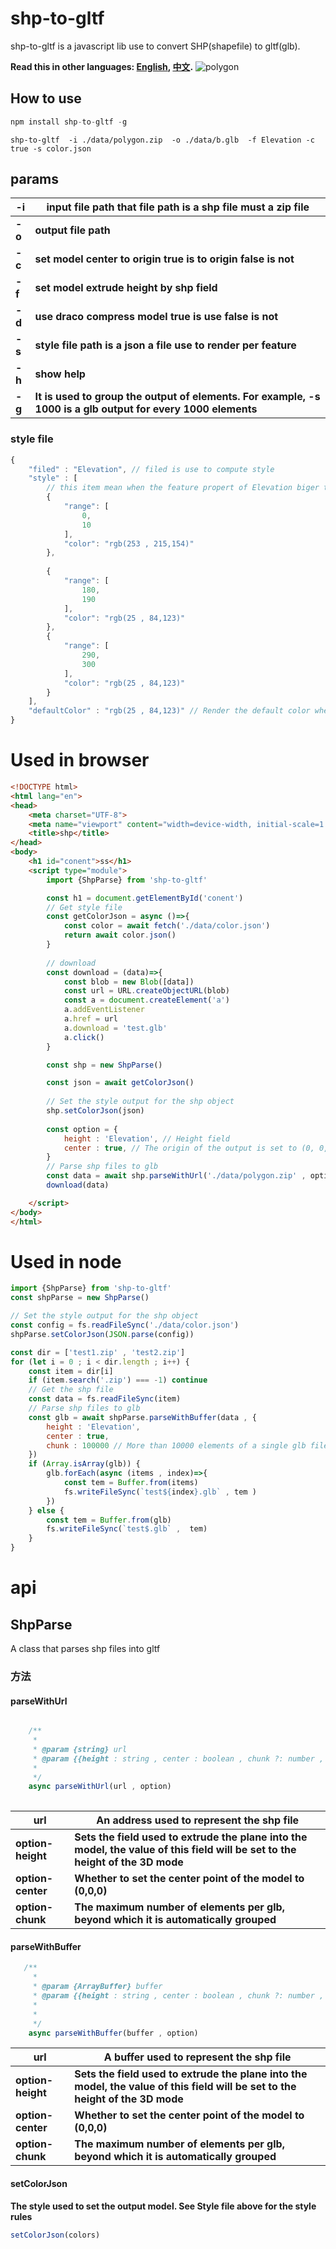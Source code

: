# shp-to-gltf

shp-to-gltf  is a javascript lib use to convert SHP(shapefile) to gltf(glb).

**Read this in other languages: [English](README.md), [中文](README_ZH.md).**
![polygon](https://wangchuan12.github.io/shpGltf/polygon.png)

## How to use

```js
npm install shp-to-gltf -g
```

```
shp-to-gltf  -i ./data/polygon.zip  -o ./data/b.glb  -f Elevation -c true -s color.json
```

## params

| -i     | input file path that file path is a shp file must a zip file |
| ------ | ------------------------------------------------------------ |
| **-o** | **output file path**                                         |
| **-c** | **set model center to origin true is to origin false is not** |
| **-f** | **set model extrude height by shp field**                    |
| **-d** | **use draco compress model true is use false is not**        |
| **-s** | **style file path is a json a file use to render per feature** |
| **-h** | **show help**                                                |
| **-g** | **It is used to group the output of elements. For example, -s 1000 is a glb output for every 1000 elements** |

### style file 

```js
{
    "filed" : "Elevation", // filed is use to compute style
    "style" : [
        // this item mean when the feature propert of Elevation biger than range[0] and small range[1] render this color
        {    
            "range": [
                0,
                10
            ],
            "color": "rgb(253 , 215,154)"
        },
       
        {
            "range": [
                180,
                190
            ],
            "color": "rgb(25 , 84,123)"
        },
        {
            "range": [
                290,
                300
            ],
            "color": "rgb(25 , 84,123)"
        }
    ],
    "defaultColor" : "rgb(25 , 84,123)" // Render the default color when no style is hit
}
```
# Used in browser

```html
<!DOCTYPE html>
<html lang="en">
<head>
    <meta charset="UTF-8">
    <meta name="viewport" content="width=device-width, initial-scale=1.0">
    <title>shp</title>
</head>
<body>
    <h1 id="conent">ss</h1>
    <script type="module">
        import {ShpParse} from 'shp-to-gltf' 

        const h1 = document.getElementById('conent')
        // Get style file
        const getColorJson = async ()=>{
            const color = await fetch('./data/color.json')
            return await color.json()
        }
        
        // download
        const download = (data)=>{
            const blob = new Blob([data])
            const url = URL.createObjectURL(blob)
            const a = document.createElement('a')
            a.addEventListener
            a.href = url
            a.download = 'test.glb'
            a.click()
        }

        const shp = new ShpParse()

        const json = await getColorJson()
        
        // Set the style output for the shp object
        shp.setColorJson(json)
        
        const option = {
            height : 'Elevation', // Height field
            center : true, // The origin of the output is set to (0, 0, 0)
        }
        // Parse shp files to glb
        const data = await shp.parseWithUrl('./data/polygon.zip' , option)
        download(data)

    </script>
</body>
</html>
```

# Used in node

```js
import {ShpParse} from 'shp-to-gltf' 
const shpParse = new ShpParse()

// Set the style output for the shp object
const config = fs.readFileSync('./data/color.json')
shpParse.setColorJson(JSON.parse(config))

const dir = ['test1.zip' , 'test2.zip']
for (let i = 0 ; i < dir.length ; i++) {
    const item = dir[i]
    if (item.search('.zip') === -1) continue
    // Get the shp file
    const data = fs.readFileSync(item)
    // Parse shp files to glb
    const glb = await shpParse.parseWithBuffer(data , {
        height : 'Elevation',
        center : true,
        chunk : 100000 // More than 10000 elements of a single glb file are grouped for output
    })
    if (Array.isArray(glb)) {
        glb.forEach(async (items , index)=>{
            const tem = Buffer.from(items)
            fs.writeFileSync(`test${index}.glb` , tem )
        })
    } else {
        const tem = Buffer.from(glb)
        fs.writeFileSync(`test$.glb` ,  tem)
    }
}
```

# api

## ShpParse

A class that parses shp files into gltf

### 方法

#### parseWithUrl

```js

    /**
     * 
     * @param {string} url 
     * @param {{height : string , center : boolean , chunk ?: number , outputType ?: string}} option
     *
     */
    async parseWithUrl(url , option)
   
```

| **url**           | **An address used to represent the shp file**                |
| ----------------- | ------------------------------------------------------------ |
| **option-height** | **Sets the field used to extrude the plane into the model, the value of this field will be set to the height of the 3D mode** |
| **option-center** | **Whether to set the center point of the model to (0,0,0)**  |
| **option-chunk**  | **The maximum number of elements per glb, beyond which it is automatically grouped** |



#### **parseWithBuffer**

```js
   /**
     * 
     * @param {ArrayBuffer} buffer 
     * @param {{height : string , center : boolean , chunk ?: number , outputType ?: string}} option 
     * 
     * 
     */
    async parseWithBuffer(buffer , option)
```

| **url**           | **A buffer used to represent the shp file**                  |
| ----------------- | ------------------------------------------------------------ |
| **option-height** | **Sets the field used to extrude the plane into the model, the value of this field will be set to the height of the 3D mode** |
| **option-center** | **Whether to set the center point of the model to (0,0,0)**  |
| **option-chunk**  | **The maximum number of elements per glb, beyond which it is automatically grouped** |

#### **setColorJson**

**The style used to set the output model. See Style file  above for the style rules**

```js
setColorJson(colors)
```
